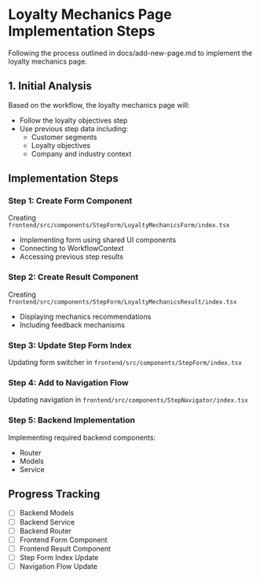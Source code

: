 # Loyalty Mechanics Page Implementation Steps

Following the process outlined in docs/add-new-page.md to implement the loyalty mechanics page.

## 1. Initial Analysis
Based on the workflow, the loyalty mechanics page will:
- Follow the loyalty objectives step
- Use previous step data including:
  - Customer segments
  - Loyalty objectives
  - Company and industry context

## Implementation Steps

### Step 1: Create Form Component
Creating `frontend/src/components/StepForm/LoyaltyMechanicsForm/index.tsx`
- Implementing form using shared UI components
- Connecting to WorkflowContext
- Accessing previous step results

### Step 2: Create Result Component
Creating `frontend/src/components/StepForm/LoyaltyMechanicsResult/index.tsx`
- Displaying mechanics recommendations
- Including feedback mechanisms

### Step 3: Update Step Form Index
Updating form switcher in `frontend/src/components/StepForm/index.tsx`

### Step 4: Add to Navigation Flow
Updating navigation in `frontend/src/components/StepNavigator/index.tsx`

### Step 5: Backend Implementation
Implementing required backend components:
- Router
- Models
- Service

## Progress Tracking
- [ ] Backend Models
- [ ] Backend Service
- [ ] Backend Router
- [ ] Frontend Form Component
- [ ] Frontend Result Component
- [ ] Step Form Index Update
- [ ] Navigation Flow Update
